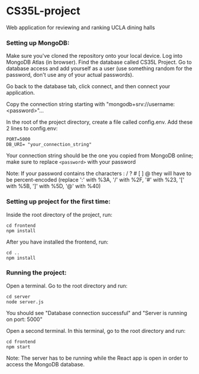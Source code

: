 # CS35L-project
Web application for reviewing and ranking UCLA dining halls


### Setting up MongoDB: ###

Make sure you've cloned the repository onto your local device. Log into MongoDB Atlas (in browser). Find the database called CS35L Project. Go to database access and add yourself as a user (use something random for the password, don't use any of your actual passwords).

Go back to the database tab, click connect, and then connect your application.

Copy the connection string starting with "mongodb+srv://username:\<password>\"...

In the root of the project directory, create a file called config.env. Add these 2 lines to config.env:

```
PORT=5000
DB_URI= "your_connection_string"
```

Your connection string should be the one you copied from MongoDB online; make sure to replace `<password>` with your password 


Note: If your password contains the characters : / ? # [ ] @ they will have to be percent-encoded (replace ':' with %3A, '/' with %2F, '#' with %23, '[' with %5B, ']' with %5D, '@' with %40)

### Setting up project for the first time: ###

Inside the root directory of the project, run: 
  
```
cd frontend
npm install
```

After you have installed the frontend, run:
```
cd ..
npm install
```

### Running the project: ###

Open a terminal. Go to the root directory and run:

```
cd server
node server.js
```

You should see "Database connection successful" and "Server is running on port: 5000"

Open a second terminal. In this terminal, go to the root directory and run:

```
cd frontend
npm start
```

Note: The server has to be running while the React app is open in order to access the MongoDB database.
